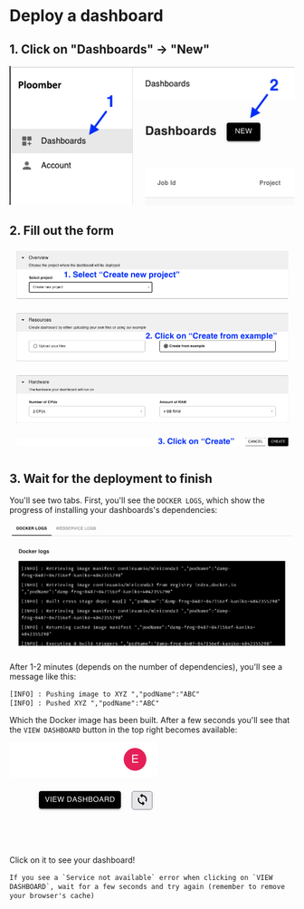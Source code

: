 # Deploy a dashboard

## 1. Click on "Dashboards" -> "New"

![](../static/dashboards-new.png)


## 2. Fill out the form


![](../static/dashboards-form.png)

## 3. Wait for the deployment to finish

You'll see two tabs. First, you'll see the `DOCKER LOGS`, which show the progress of installing your dashboards's dependencies:

![](../static/dashboards-logs.png)

After 1-2 minutes (depends on the number of dependencies), you'll see a message like this:

```
[INFO] : Pushing image to XYZ ","podName":"ABC"
[INFO] : Pushed XYZ ","podName":"ABC"
```

Which the Docker image has been built. After a few seconds you'll see that the `VIEW DASHBOARD` button in the top right becomes available:

![](../static/dashboards-view.png)

Click on it to see your dashboard!

```{important}
If you see a `Service not available` error when clicking on `VIEW DASHBOARD`, wait for a few seconds and try again (remember to remove your browser's cache)
```